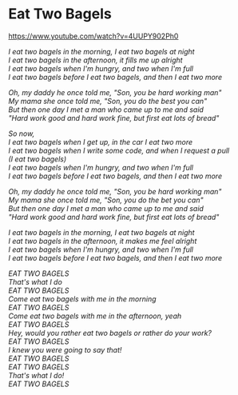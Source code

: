 Eat Two Bagels
==============

https://www.youtube.com/watch?v=4UUPY902Ph0

*I eat two bagels in the morning, I eat two bagels at night*  
*I eat two bagels in the afternoon, it fills me up alright*  
*I eat two bagels when I'm hungry, and two when I'm full*  
*I eat two bagels before I eat two bagels, and then I eat two more*  

*Oh, my daddy he once told me, "Son, you be hard working man"*  
*My mama she once told me, "Son, you do the best you can"*  
*But then one day I met a man who came up to me and said*  
*"Hard work good and hard work fine, but first eat lots of bread"*  

*So now,*  
*I eat two bagels when I get up, in the car I eat two more*  
*I eat two bagels when I write some code, and when I request a pull*  
*(I eat two bagels)*  
*I eat two bagels when I'm hungry, and two when I'm full*  
*I eat two bagels before I eat two bagels, and then I eat two more*  

*Oh, my daddy he once told me, "Son, you be hard working man"*  
*My mama she once told me, "Son, you do the bet you can"*  
*But then one day I met a man who came up to me and said*  
*"Hard work good and hard work fine, but first eat lots of bread"*  

*I eat two bagels in the morning, I eat two bagels at night*  
*I eat two bagels in the afternoon, it makes me feel alright*  
*I eat two bagels when I'm hungry, and two when I'm full*  
*I eat two bagels before I eat two bagels, and then I eat two more*  

*EAT TWO BAGELS*  
*That's what I do*  
*EAT TWO BAGELS*  
*Come eat two bagels with me in the morning*  
*EAT TWO BAGELS*  
*Come eat two bagels with me in the afternoon, yeah*  
*EAT TWO BAGELS*  
*Hey, would you rather eat two bagels or rather do your work?*  
*EAT TWO BAGELS*  
*I knew you were going to say that!*  
*EAT TWO BAGELS*  
*EAT TWO BAGELS*  
*That's what I do!*  
*EAT TWO BAGELS*  
